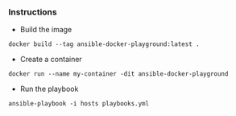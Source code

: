### Instructions
* Build the image
```console
docker build --tag ansible-docker-playground:latest .
```
* Create a container
```console
docker run --name my-container -dit ansible-docker-playground 
```
* Run the playbook
```console
ansible-playbook -i hosts playbooks.yml
```
